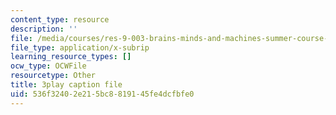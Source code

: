 ```yaml
---
content_type: resource
description: ''
file: /media/courses/res-9-003-brains-minds-and-machines-summer-course-summer-2015/536f32402e215bc8819145fe4dcfbfe0_NFFX81o9yRA.vtt
file_type: application/x-subrip
learning_resource_types: []
ocw_type: OCWFile
resourcetype: Other
title: 3play caption file
uid: 536f3240-2e21-5bc8-8191-45fe4dcfbfe0
---
```


